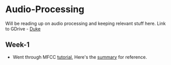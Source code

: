 # Audio-Processing
Will be reading up on audio processing and keeping relevant stuff here. Link to GDrive - [Duke](https://drive.google.com/drive/folders/1NIgnEmLMugQUwR_ilkgHIskqYfV8dx9c?usp=sharing)

## Week-1
- Went through MFCC [tutorial](https://www.kaggle.com/ilyamich/mfcc-implementation-and-tutorial), Here's the [summary](./MFCC_tutorial.ipynb) for reference.
